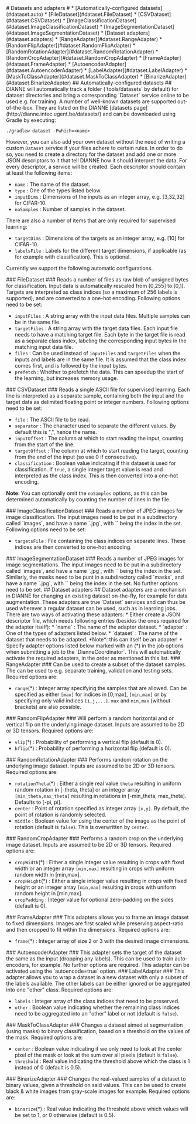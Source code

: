 <a name="dataset"/>
# Datasets and adapters #
  * [Automatically-configured datasets](#dataset.auto)
    * [FileDataset](#dataset.FileDataset)
    * [CSVDataset](#dataset.CSVDataset)
	* [ImageClassificationDataset](#dataset.ImageClassificationDataset)
	* [ImageSegmentationDataset](#dataset.ImageSegmentationDataset)
  * [Dataset adapters](#dataset.adapters)
    * [RangeAdapter](#dataset.RangeAdapter)
    * [RandomFlipAdapter](#dataset.RandomFlipAdapter)
    * [RandomRotationAdapter](#dataset.RandomRotationAdapter)
    * [RandomCropAdapter](#dataset.RandomCropAdapter)
    * [FrameAdapter](#dataset.FrameAdapter)
    * [AutoencoderAdapter](#dataset.AutoencoderAdapter)
    * [LabelAdapter](#dataset.LabelAdapter)
    * [MaskToClassAdapter](#dataset.MaskToClassAdapter)
    * [BinarizeAdapter](#dataset.BinarizeAdapter)

<a name="dataset.auto"/>
## Automatically-configured datasets ##
DIANNE will automatically track a folder (`tools/datasets` by default) for dataset directories and bring a corresponding `Dataset` service online to be used e.g. for training. A number of well-known datasets are supported out-of-the-box. They are listed on the DIANNE [datasets page](http://dianne.intec.ugent.be/datasets/) and can be downloaded using Gradle by executing:

	./gradlew dataset -Pwhich=<name>
	
However, you can also add your own dataset without the need of writing a custom `Dataset` service if your files adhere to certain rules. In order to do so, you need to create a directory for the dataset and add one or more JSON descriptors to it that tell DIANNE how it should interpret the data. For every descriptor, a service will be created. Each descriptor should contain at least the following items:

  * `name` : The name of the dataset.
  * `type` : One of the types listed below.
  * `inputDims` : Dimensions of the inputs as an integer array, e.g. [3,32,32] for CIFAR-10.
  * `noSamples` : Number of samples in the dataset. 

There are also a number of items that are only required for supervised learning:

  * `targetDims` : Dimensions of the targets as an integer array, e.g. [10] for CIFAR-10.
  * `labelsFile` : Labels for the different target dimensions, if applicable (as for example with classification). This is optional.

Currently we support the following automatic configurations.

<a name="dataset.FileDataset"/>
### FileDataset ###
Reads a number of files as raw blob of unsigned bytes for classification. Input data is automatically rescaled from [0,255] to [0,1]. Targets are interpreted as class indices (so a maximum of 256 labels is supported), and are converted to a one-hot encoding. Following options need to be set:

  * `inputFiles` : A string array with the input data files. Multiple samples can be in the same file.
  * `targetFiles` : A string array with the target data files. Each input file needs to have a matching target file. Each byte in the target file is read as a separate class index, labeling the corresponding input bytes in the matching input data file.
  * `files` : Can be used instead of `inputFiles` and `targetFiles` when the inputs and labels are in the same file. It is assumed that the class index comes first, and is followed by the input bytes.
  * `prefetch` : Whether to prefetch the data. This can speedup the start of the learning, but increases memory usage.

<a name="dataset.CSVDataset"/>
### CSVDataset ###
Reads a single ASCII file for supervised learning. Each line is interpreted as a separate sample, containing both the input and the target data as delimited floating point or integer numbers. Following options need to be set:

  * `file` : The ASCII file to be read.
  * `separator` : The character used to separate the different values. By default this is ",", hence the name.
  * `inputOffset` : The column at which to start reading the input, counting from the start of the line.
  * `targetOffset` : The column at which to start reading the target, counting from the end of the input (so use 0 if consecutive).
  * `classification` : Boolean value indicating if this dataset is used for classification. If `true`, a single integer target value is read and interpreted as the class index. This is then converted into a one-hot encoding.
  
**Note**: You can optionally omit the `noSamples` options, as this can be determined automatically by counting the number of lines in the file.

<a name="dataset.ImageClassificationDataset"/>
### ImageClassificationDataset ###
Reads a number of JPEG images for image classification. The input images need to be put in a subdirectory called `images`, and have a name `<index>.jpg`, with `<index>` being the index in the set. Following options need to be set:

  * `targetsFile` : File containing the class indices on separate lines. These indices are then converted to one-hot encoding.

<a name="dataset.ImageSegmentationDataset"/>
### ImageSegmentationDataset ###
Reads a number of JPEG images for image segmentations. The input images need to be put in a subdirectory called `images`, and have a name `<index>.jpg`, with `<index>` being the index in the set. Similarly, the masks need to be punt in a subdirectory called `masks`, and have a name `<index>.jpg`, with `<index>` being the index in the set. No further options need to be set.

<a name="dataset.adapters"/>
## Dataset adapters ##
Dataset adapters are a mechanism in DIANNE for changing an existing dataset on-the-fly, for example for data augmentation. These adapters are true `Dataset` services and can thus be used wherever a regular dataset can be used, such as in learning jobs. There are two ways of activating these adapters:
* Either create a JSON descriptor file, which needs following entries (besides the ones required for the adapter itself):
  * `name` : The name of the adapter dataset.
  * `adapter` : One of the types of adapters listed below.
  * `dataset` : The name of the dataset that needs to be adapted. *Note*: this can itself be an adapter!
* Specify adapter options listed below marked with an (*) in the job options when submitting a job to the `DianneCoordinator`. This will automatically activate the required adapters, in the order as mentioned in this list.

<a name="dataset.RangeAdapter"/>
### RangeAdapter ###
Can be used to create a subset of the dataset samples. The can be used to e.g. separate training, validation and testing sets. Required options are:

  * `range`(*) : Integer array specifying the samples that are allowed. Can be specified as either `[max]` for indices in [0,max], `[min,max]` or by specifying only valid indices `[i,j,...]`. `max` and `min,max` (without brackets) are also possible.

<a name="dataset.RandomFlipAdapter"/>
### RandomFlipAdapter ###
Will perform a random horizontal and or vertical flip on the underlying image dataset. Inputs are assumed to be 2D or 3D tensors. Required options are:

  * `vlip`(*) : Probability of performing a vertical flip (default is 0).
  * `hflip`(*) : Probability of performing a horizontal flip (default is 0).

<a name="dataset.RandomRotationAdapter"/>
### RandomRotationAdapter ###
Performs random rotation on the underlying image dataset. Inputs are assumed to be 2D or 3D tensors. Required options are:

  * `rotationTheta`(*) : Either a single real value `theta` resulting in uniform random rotation in [-theta, theta] or an integer array `[min_theta,max_theta]` resulting in rotations in [-min_theta, max_theta]. Defaults to [-pi, pi].
  * `center` : Point of rotation specified as integer array `[x,y]`. By default, the point of rotation is randomly selected.
  * `middle` : Boolean value for using the center of the image as the point of rotation (default is `false`). This is overwritten by `center`.

<a name="dataset.RandomCropAdapter"/>
### RandomCropAdapter ###
Performs a random crop on the underlying image dataset. Inputs are assumed to be 2D or 3D tensors. Required options are:

  * `cropWidth`(*) : Either a single integer value resulting in crops with fixed width or an integer array `[min,max]` resulting in crops with uniform random width in [min,max].
  * `cropHeight`(*) : Either a single integer value resulting in crops with fixed height or an integer array `[min,max]` resulting in crops with uniform random height in [min,max].
  * `cropPadding` : Integer value for optional zero-padding on the sides (default is 0).

<a name="dataset.FrameAdapter"/>
### FrameAdapter ###
This adapters allows you to frame an image dataset to fixed dimensions. Images are first scaled while preserving aspect-ratio and then cropped to fit within the dimensions. Required options are:

  * `frame`(*) : Integer array of size 2 or 3 with the desired image dimensions.

<a name="dataset.AutoencoderAdapter"/>
### AutoencoderAdapter ###
This adapter sets the target of the dataset the same as the input (dropping any labels). This can be used to train auto-encoders, for example. No further options are required. This adapter can be activated using the `autoencode=true` option.

<a name="dataset.LabelAdapter"/>
### LabelAdapter ###
This adapter allows you to wrap a dataset in a new dataset with only a subset of the labels available. The other labels can be either ignored or be aggregated into one "other" class. Required options are:

  * `labels` : Integer array of the class indices that need to be preserved.
  * `other` : Boolean value indicating whether the remaining class indices need to be aggregated into an "other" label or not (default is `false`).

<a name="dataset.MaskToClassAdapter"/>
### MaskToClassAdapter ###
Changes a dataset aimed at segmentation (using masks) to binary classification, based on a threshold on the values of the mask. Required options are:

  * `center` : Boolean value indicating if we only need to look at the center pixel of the mask or look at the sum over all pixels (default is `false`).
  * `threshold` : Real value indicating the threshold above which the class is 1 instead of 0 (default is 0.5).

<a name="dataset.BinarizeAdapter"/>
### BinarizeAdapter ###
Changes the real-valued samples of a dataset to binary values, given a threshold on said values. This can be used to create black & white images from gray-scale images for example. Required options are:

  * `binarize`(*) : Real value indicating the threshold above which values will be set to 1, or 0 otherwise (default is 0.5).